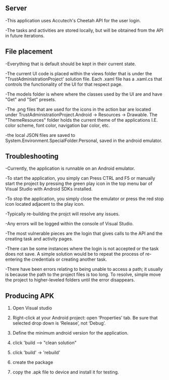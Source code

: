 ## **Server**
-This application uses Accutech's Cheetah API for the user login.

-The tasks and activities are stored locally, but will be obtained from the API in future iterations. 

## **File placement**
-Everything that is default should be kept in their current state. 

-The current UI code is placed within the views folder that is under the  "TrustAdministrationProject' solution file. Each .xaml file has a .xaml.cs that controls the functionality of the UI for that respect page. 

-The models folder is where where the classes used by the UI are and have "Get" and "Set" presets. 

-The .png files that are used for the icons in the action bar are located under TrustAdministrationProject.Android -> Resources -> Drawable. The "ThemeResources" folder holds the current theme of the applications I.E. color scheme, font color, navigation bar color, etc. 

-the local JSON files are saved to System.Environment.SpecialFolder.Personal, saved in the android emulator.

## **Troubleshooting**

-Currently, the application is runnable on an Android emulator.

-To start the application, you simply can Press CTRL and F5 or manually start the project by pressing the green play icon in the top menu bar of Visual Studio with Android SDKs installed.

-To stop the application, you simply close the emulator or press the red stop icon located adjacent to the play icon. 

-Typically re-building the projct will resolve any issues.

-Any errors will be logged within the console of Visual Studio. 

-The most vulnerable pieces are the login that gives calls to the API and the creating task and activity pages. 

-There can be some instances where the login is not accepted or the task does not save. A simple solution would be to repeat the process of re-entering the credentials or creating another task.

-There have been errors relating to being unable to access a path; it usually is because the path to the project files is too long. To resolve, simple move the project to higher-leveled folders until the error disappears.

## **Producing APK**
1. Open Visual studio

2. Right-click at your Android project: open ‘Properties’ tab. Be sure that selected drop down is ‘Release’, not ‘Debug’.

3. Define the minimum android version for the application.

4. click 'build --> "clean solution" 

5. click 'build' -> 'rebuild'

6. create the package 

7. copy the .apk file to device and install it for testing. 
